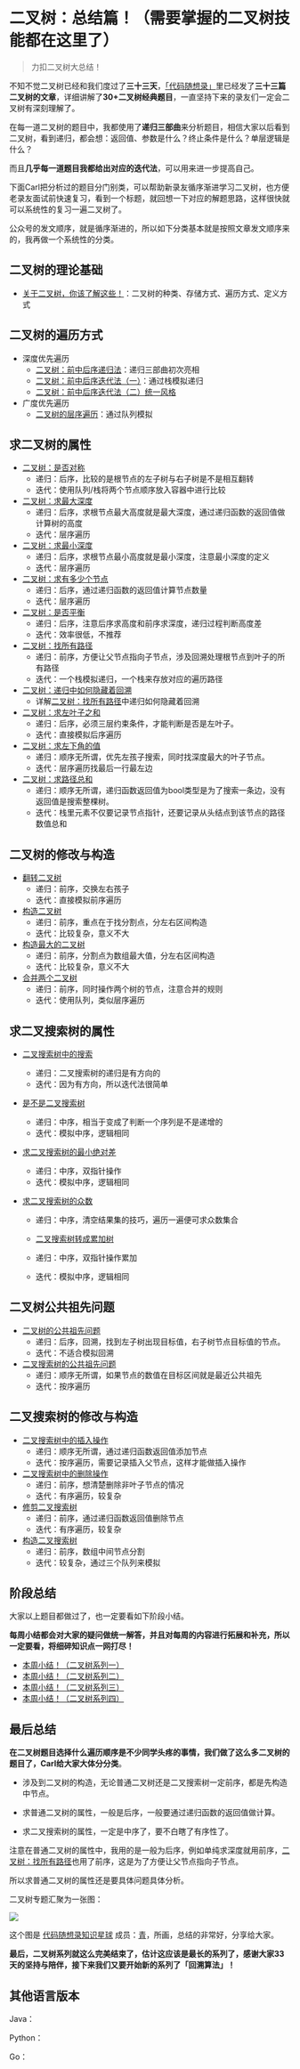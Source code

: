 
# 二叉树：总结篇！（需要掌握的二叉树技能都在这里了）

> 力扣二叉树大总结！

不知不觉二叉树已经和我们度过了**三十三天**，[「代码随想录」](https://img-blog.csdnimg.cn/20200815195519696.png)里已经发了**三十三篇二叉树的文章**，详细讲解了**30+二叉树经典题目**，一直坚持下来的录友们一定会二叉树有深刻理解了。

在每一道二叉树的题目中，我都使用了**递归三部曲**来分析题目，相信大家以后看到二叉树，看到递归，都会想：返回值、参数是什么？终止条件是什么？单层逻辑是什么？

而且**几乎每一道题目我都给出对应的迭代法**，可以用来进一步提高自己。

下面Carl把分析过的题目分门别类，可以帮助新录友循序渐进学习二叉树，也方便老录友面试前快速复习，看到一个标题，就回想一下对应的解题思路，这样很快就可以系统性的复习一遍二叉树了。

公众号的发文顺序，就是循序渐进的，所以如下分类基本就是按照文章发文顺序来的，我再做一个系统性的分类。

## 二叉树的理论基础

* [关于二叉树，你该了解这些！](https://programmercarl.com/二叉树理论基础.html)：二叉树的种类、存储方式、遍历方式、定义方式

## 二叉树的遍历方式

*  深度优先遍历
    * [二叉树：前中后序递归法](https://programmercarl.com/二叉树的递归遍历.html)：递归三部曲初次亮相
    * [二叉树：前中后序迭代法（一）](https://programmercarl.com/二叉树的迭代遍历.html)：通过栈模拟递归
    * [二叉树：前中后序迭代法（二）统一风格](https://programmercarl.com/二叉树的统一迭代法.html)
* 广度优先遍历
    * [二叉树的层序遍历](https://programmercarl.com/0102.二叉树的层序遍历.html)：通过队列模拟


## 求二叉树的属性

* [二叉树：是否对称](https://programmercarl.com/0101.对称二叉树.html)
    * 递归：后序，比较的是根节点的左子树与右子树是不是相互翻转
    * 迭代：使用队列/栈将两个节点顺序放入容器中进行比较
* [二叉树：求最大深度](https://programmercarl.com/0104.二叉树的最大深度.html)
    * 递归：后序，求根节点最大高度就是最大深度，通过递归函数的返回值做计算树的高度
    * 迭代：层序遍历
* [二叉树：求最小深度](https://programmercarl.com/0111.二叉树的最小深度.html)
    * 递归：后序，求根节点最小高度就是最小深度，注意最小深度的定义
    * 迭代：层序遍历
* [二叉树：求有多少个节点](https://programmercarl.com/0222.完全二叉树的节点个数.html)
    * 递归：后序，通过递归函数的返回值计算节点数量
    * 迭代：层序遍历
* [二叉树：是否平衡](https://programmercarl.com/0110.平衡二叉树.html)
    * 递归：后序，注意后序求高度和前序求深度，递归过程判断高度差
    * 迭代：效率很低，不推荐
* [二叉树：找所有路径](https://programmercarl.com/0257.二叉树的所有路径.html)
    * 递归：前序，方便让父节点指向子节点，涉及回溯处理根节点到叶子的所有路径
    * 迭代：一个栈模拟递归，一个栈来存放对应的遍历路径
* [二叉树：递归中如何隐藏着回溯](https://programmercarl.com/二叉树中递归带着回溯.html)
    * 详解[二叉树：找所有路径](https://programmercarl.com/0257.二叉树的所有路径.html)中递归如何隐藏着回溯
* [二叉树：求左叶子之和](https://programmercarl.com/0404.左叶子之和.html)
    * 递归：后序，必须三层约束条件，才能判断是否是左叶子。
    * 迭代：直接模拟后序遍历
* [二叉树：求左下角的值](https://programmercarl.com/0513.找树左下角的值.html)
    * 递归：顺序无所谓，优先左孩子搜索，同时找深度最大的叶子节点。
    * 迭代：层序遍历找最后一行最左边
* [二叉树：求路径总和](https://programmercarl.com/0112.路径总和.html)
    * 递归：顺序无所谓，递归函数返回值为bool类型是为了搜索一条边，没有返回值是搜索整棵树。
    * 迭代：栈里元素不仅要记录节点指针，还要记录从头结点到该节点的路径数值总和


## 二叉树的修改与构造

* [翻转二叉树](https://programmercarl.com/0226.翻转二叉树.html)
    * 递归：前序，交换左右孩子
    * 迭代：直接模拟前序遍历
* [构造二叉树](https://programmercarl.com/0106.从中序与后序遍历序列构造二叉树.html)
    * 递归：前序，重点在于找分割点，分左右区间构造
    * 迭代：比较复杂，意义不大
* [构造最大的二叉树](https://programmercarl.com/0654.最大二叉树.html)
    * 递归：前序，分割点为数组最大值，分左右区间构造
    * 迭代：比较复杂，意义不大
* [合并两个二叉树](https://programmercarl.com/0617.合并二叉树.html)
    * 递归：前序，同时操作两个树的节点，注意合并的规则
    * 迭代：使用队列，类似层序遍历

## 求二叉搜索树的属性

* [二叉搜索树中的搜索](https://programmercarl.com/0700.二叉搜索树中的搜索.html)
    * 递归：二叉搜索树的递归是有方向的
    * 迭代：因为有方向，所以迭代法很简单
* [是不是二叉搜索树](https://programmercarl.com/0098.验证二叉搜索树.html)
    * 递归：中序，相当于变成了判断一个序列是不是递增的
    * 迭代：模拟中序，逻辑相同
* [求二叉搜索树的最小绝对差](https://programmercarl.com/0530.二叉搜索树的最小绝对差.html)
    * 递归：中序，双指针操作
    * 迭代：模拟中序，逻辑相同
* [求二叉搜索树的众数](https://programmercarl.com/0501.二叉搜索树中的众数.html)
    
    * 递归：中序，清空结果集的技巧，遍历一遍便可求众数集合
    * [二叉搜索树转成累加树](https://programmercarl.com/0538.把二叉搜索树转换为累加树.html)
    
    * 递归：中序，双指针操作累加
    * 迭代：模拟中序，逻辑相同

## 二叉树公共祖先问题

* [二叉树的公共祖先问题](https://programmercarl.com/0236.二叉树的最近公共祖先.html)
    * 递归：后序，回溯，找到左子树出现目标值，右子树节点目标值的节点。
    * 迭代：不适合模拟回溯
* [二叉搜索树的公共祖先问题](https://programmercarl.com/0235.二叉搜索树的最近公共祖先.html)
    * 递归：顺序无所谓，如果节点的数值在目标区间就是最近公共祖先
    * 迭代：按序遍历

## 二叉搜索树的修改与构造

* [二叉搜索树中的插入操作](https://programmercarl.com/0701.二叉搜索树中的插入操作.html)
    * 递归：顺序无所谓，通过递归函数返回值添加节点
    * 迭代：按序遍历，需要记录插入父节点，这样才能做插入操作
* [二叉搜索树中的删除操作](https://programmercarl.com/0450.删除二叉搜索树中的节点.html)
    * 递归：前序，想清楚删除非叶子节点的情况
    * 迭代：有序遍历，较复杂
* [修剪二叉搜索树](https://programmercarl.com/0669.修剪二叉搜索树.html)
    * 递归：前序，通过递归函数返回值删除节点
    * 迭代：有序遍历，较复杂
* [构造二叉搜索树](https://programmercarl.com/0108.将有序数组转换为二叉搜索树.html)
    * 递归：前序，数组中间节点分割
    * 迭代：较复杂，通过三个队列来模拟

## 阶段总结

大家以上题目都做过了，也一定要看如下阶段小结。

**每周小结都会对大家的疑问做统一解答，并且对每周的内容进行拓展和补充，所以一定要看，将细碎知识点一网打尽！**

* [本周小结！（二叉树系列一）](https://programmercarl.com/周总结/20200927二叉树周末总结.html)
* [本周小结！（二叉树系列二）](https://programmercarl.com/周总结/20201003二叉树周末总结.html)
* [本周小结！（二叉树系列三）](https://programmercarl.com/周总结/20201010二叉树周末总结.html)
* [本周小结！（二叉树系列四）](https://programmercarl.com/周总结/20201017二叉树周末总结.html)

## 最后总结

**在二叉树题目选择什么遍历顺序是不少同学头疼的事情，我们做了这么多二叉树的题目了，Carl给大家大体分分类**。

* 涉及到二叉树的构造，无论普通二叉树还是二叉搜索树一定前序，都是先构造中节点。

* 求普通二叉树的属性，一般是后序，一般要通过递归函数的返回值做计算。

* 求二叉搜索树的属性，一定是中序了，要不白瞎了有序性了。

注意在普通二叉树的属性中，我用的是一般为后序，例如单纯求深度就用前序，[二叉树：找所有路径](https://programmercarl.com/0257.二叉树的所有路径.html)也用了前序，这是为了方便让父节点指向子节点。

所以求普通二叉树的属性还是要具体问题具体分析。

二叉树专题汇聚为一张图： 

![](https://code-thinking-1253855093.file.myqcloud.com/pics/20211030125421.png)

这个图是 [代码随想录知识星球](https://programmercarl.com/other/kstar.html) 成员：[青](https://wx.zsxq.com/dweb2/index/footprint/185251215558842)，所画，总结的非常好，分享给大家。


**最后，二叉树系列就这么完美结束了，估计这应该是最长的系列了，感谢大家33天的坚持与陪伴，接下来我们又要开始新的系列了「回溯算法」！**






## 其他语言版本


Java：


Python：


Go：




